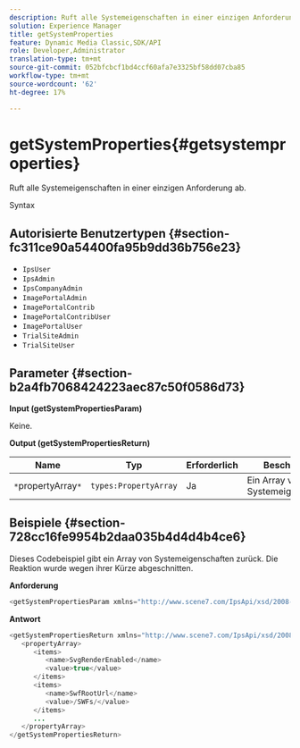 ```yaml
---
description: Ruft alle Systemeigenschaften in einer einzigen Anforderung ab.
solution: Experience Manager
title: getSystemProperties
feature: Dynamic Media Classic,SDK/API
role: Developer,Administrator
translation-type: tm+mt
source-git-commit: 052bfcbcf1bd4ccf60afa7e3325bf58dd07cba85
workflow-type: tm+mt
source-wordcount: '62'
ht-degree: 17%

---
```



# getSystemProperties{#getsystemproperties}

Ruft alle Systemeigenschaften in einer einzigen Anforderung ab.

Syntax

## Autorisierte Benutzertypen {#section-fc311ce90a54400fa95b9dd36b756e23}

* `IpsUser`
* `IpsAdmin`
* `IpsCompanyAdmin`
* `ImagePortalAdmin`
* `ImagePortalContrib`
* `ImagePortalContribUser`
* `ImagePortalUser`
* `TrialSiteAdmin`
* `TrialSiteUser`

## Parameter {#section-b2a4fb7068424223aec87c50f0586d73}

**Input (getSystemPropertiesParam)**

Keine.

**Output (getSystemPropertiesReturn)**

| Name | Typ | Erforderlich | Beschreibung |
|---|---|---|---|
| `*`propertyArray`*` | `types:PropertyArray` | Ja | Ein Array von Systemeigenschaften. |

## Beispiele {#section-728cc16fe9954b2daa035b4d4d4b4ce6}

Dieses Codebeispiel gibt ein Array von Systemeigenschaften zurück. Die Reaktion wurde wegen ihrer Kürze abgeschnitten.

**Anforderung**

```java
<getSystemPropertiesParam xmlns="http://www.scene7.com/IpsApi/xsd/2008-09-10"/>
```

**Antwort**

```java
<getSystemPropertiesReturn xmlns="http://www.scene7.com/IpsApi/xsd/2008-09-10"> 
   <propertyArray> 
      <items> 
         <name>SvgRenderEnabled</name> 
         <value>true</value> 
      </items> 
      <items> 
         <name>SwfRootUrl</name> 
         <value>/SWFs/</value> 
      </items> 
      ... 
   </propertyArray> 
</getSystemPropertiesReturn>
```

